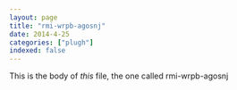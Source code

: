 ```yaml
---
layout: page
title: "rmi-wrpb-agosnj"
date: 2014-4-25
categories: ["plugh"]
indexed: false
---
```

This is the body of _this_ file, the one called rmi-wrpb-agosnj
